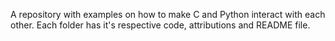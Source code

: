 A repository with examples on how to make C and Python interact with each other. Each folder has it's respective code, attributions and README file.
